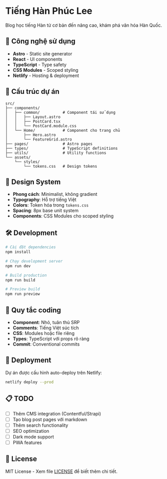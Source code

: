 # Tiếng Hàn Phúc Lee

Blog học tiếng Hàn từ cơ bản đến nâng cao, khám phá văn hóa Hàn Quốc.

## 🚀 Công nghệ sử dụng

- **Astro** - Static site generator
- **React** - UI components
- **TypeScript** - Type safety
- **CSS Modules** - Scoped styling
- **Netlify** - Hosting & deployment

## 📁 Cấu trúc dự án

```
src/
├── components/
│   ├── common/          # Component tái sử dụng
│   │   ├── Layout.astro
│   │   ├── PostCard.tsx
│   │   └── PostCard.module.css
│   └── Home/            # Component cho trang chủ
│       ├── Hero.astro
│       └── FeatureGrid.astro
├── pages/               # Astro pages
├── types/               # TypeScript definitions
├── utils/               # Utility functions
└── assets/
    └── styles/
        └── tokens.css   # Design tokens
```

## 🎨 Design System

- **Phong cách**: Minimalist, không gradient
- **Typography**: Hỗ trợ tiếng Việt
- **Colors**: Token hóa trong `tokens.css`
- **Spacing**: 8px base unit system
- **Components**: CSS Modules cho scoped styling

## 🛠️ Development

```bash
# Cài đặt dependencies
npm install

# Chạy development server
npm run dev

# Build production
npm run build

# Preview build
npm run preview
```

## 📝 Quy tắc coding

- **Component**: Nhỏ, tuân thủ SRP
- **Comments**: Tiếng Việt súc tích
- **CSS**: Modules hoặc file riêng
- **Types**: TypeScript với props rõ ràng
- **Commit**: Conventional commits

## 🚀 Deployment

Dự án được cấu hình auto-deploy trên Netlify:

```bash
netlify deploy --prod
```

## 📋 TODO

- [ ] Thêm CMS integration (Contentful/Strapi)
- [ ] Tạo blog post pages với markdown
- [ ] Thêm search functionality
- [ ] SEO optimization
- [ ] Dark mode support
- [ ] PWA features

## 📄 License

MIT License - Xem file [LICENSE](LICENSE) để biết thêm chi tiết.